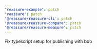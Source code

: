 ```yaml
---
'reassure-example': patch
'reassure': patch
'@reassure/reassure-cli': patch
'@reassure/reassure-compare': patch
'@reassure/reassure-measure': patch
---
```


Fix typescript setup for publishing with bob
